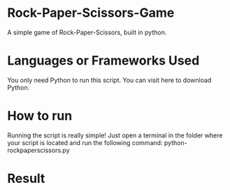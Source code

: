 # Rock-Paper-Scissors-Game
A simple game of Rock-Paper-Scissors, built in python.

# Languages or Frameworks Used
You only need Python to run this script. You can visit here to download Python.

# How to run
Running the script is really simple! Just open a terminal in the folder where your script is located and run the following command:
 python- rockpaperscissors.py
 
# Result

